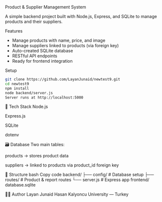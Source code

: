 Product & Supplier Management System

A simple backend project built with Node.js, Express, and SQLite to manage products and their suppliers.



Features
- Manage products with name, price, and image  
- Manage suppliers linked to products (via foreign key)  
- Auto-created SQLite database  
- RESTful API endpoints  
- Ready for frontend integration  


 Setup
```bash
git clone https://github.com/LayanJunaid/newtest9.git
cd newtest9
npm install
node backend/server.js
Server runs at http://localhost:5000
```
🧱 Tech Stack
Node.js

Express.js

SQLite

dotenv

🗃️ Database
Two main tables:

products → stores product data

suppliers → linked to products via product_id foreign key

📁 Structure
bash
Copy code
backend/
 ├── config/              # Database setup
 ├── routes/              # Product & report routes
 └── server.js            # Express app
frontend/
database.sqlite


👩‍💻 Author
Layan Junaid
Hasan Kalyoncu University — Turkey


